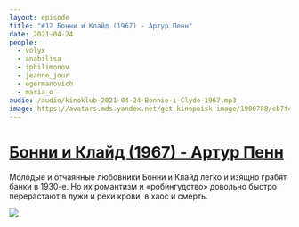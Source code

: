 ```yaml
---
layout: episode
title: "#12 Бонни и Клайд (1967) - Артур Пенн"
date: 2021-04-24
people:
  - volyx
  - anabilisa
  - iphilimonov
  - jeanne_jour
  - egermanovich
  - maria_o
audio: /audio/kinoklub-2021-04-24-Bonnie-i-Clyde-1967.mp3
image: https://avatars.mds.yandex.net/get-kinopoisk-image/1900788/cb7fe721-ffd4-41d4-9e35-2b6f9f287e83/600x
---
```


# [Бонни и Клайд (1967) - Артур Пенн](https://www.kinopoisk.ru/film/516/)

Молодые и отчаянные любовники Бонни и Клайд легко и изящно грабят банки в 1930-е. Но их романтизм и «робингудство» довольно быстро перерастают в лужи и реки крови, в хаос и смерть.

![](https://avatars.mds.yandex.net/get-kinopoisk-image/1900788/cb7fe721-ffd4-41d4-9e35-2b6f9f287e83/600x)
